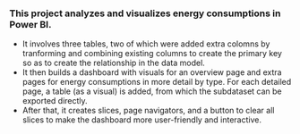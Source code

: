 ### This project analyzes and visualizes energy consumptions in Power BI. 
- It involves three tables, two of which were added extra colomns by tranforming and combining existing columns to create the primary key so as to create the relationship in the data model.
- It then builds a dashboard with visuals for an overview page and extra pages for energy consumptions in more detail by type. For each detailed page, a table (as a visual) is added, from which the subdataset can be exported directly.
- After that, it creates slices, page navigators, and a button to clear all slices to make the dashboard more user-friendly and interactive.
